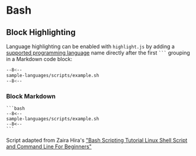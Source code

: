 # Bash

## Block Highlighting

Language highlighting can be enabled with `highlight.js` by adding a [supported programming language](https://highlightjs.readthedocs.io/en/latest/supported-languages.html) name directly after the first <code>```</code> grouping in a Markdown code block:

```bash
--8<--
sample-languages/scripts/example.sh
--8<--
```

### Block Markdown 

````text
```bash
--8<--
sample-languages/scripts/example.sh
--8<--
```
````

Script adapted from Zaira Hira's ["Bash Scripting Tutorial Linux Shell Script and Command Line For Beginners"](https://www.freecodecamp.org/news/bash-scripting-tutorial-linux-shell-script-and-command-line-for-beginners/)
